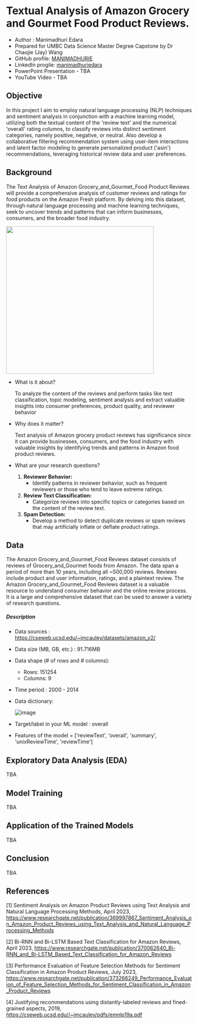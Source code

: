 # Textual Analysis of Amazon Grocery and Gourmet Food Product Reviews.

-  Author : Manimadhuri Edara
-  Prepared for UMBC Data Science Master Degree Capstone by Dr Chaojie (Jay) Wang
-  GitHub profile: <a href="https://github.com/MANIMADHURIE"> MANIMADHURIE </a>
-  LinkedIn progile: <a href="https://www.linkedin.com/in/manimadhuriedara/"> manimadhuriedara </a>
-  PowerPoint Presentation - TBA
-  YouTube Video - TBA
  
## Objective

In this project I aim to employ natural language processing (NLP) techniques and sentiment analysis in conjunction with a machine learning model, utilizing both the textual content of the 'review text' and the numerical 'overall' rating columns, to classify reviews into distinct sentiment categories, namely positive, negative, or neutral. Also develop a collaborative filtering recommendation system using user-item interactions and latent factor modeling to generate personalized product ('asin') recommendations, leveraging historical review data and user preferences.

## Background
The Text Analysis of Amazon Grocery_and_Gourmet_Food Product Reviews will provide a comprehensive analysis of customer reviews and ratings for food products on the Amazon Fresh platform. By delving into this dataset, through natural language processing and machine learning techniques, seek to uncover trends and patterns that can inform businesses, consumers, and the broader food industry.

<img src="https://assets.aboutamazon.com/dims4/default/e1f08b0/2147483647/strip/true/crop/1279x720+0+0/resize/1320x743!/format/webp/quality/90/?url=https%3A%2F%2Famazon-blogs-brightspot.s3.amazonaws.com%2Ff5%2F9f%2F43fe106c4a5081e7a696ef0a8fa8%2Ffresh-1280x7201.jpg" width="400">

- What is it about?
  
  To analyze the content of the reviews and perform tasks like text classification, topic modeling, sentiment analysis and extract valuable insights into 
  consumer preferences, product quality, and reviewer behavior
  
- Why does it matter?

  Text analysis of Amazon grocery product reviews has significance since it can provide businesses, consumers, and the food industry with valuable insights by 
  identifying trends and patterns in Amazon food product reviews.
  
- What are your research questions?
 
  1. **Reviewer Behavior:**
     - Identify patterns in reviewer behavior, such as frequent reviewers or those who tend to leave extreme ratings.
  2. **Review Text Classification:**
     - Categorize reviews into specific topics or categories based on the content of the review text.
  3. **Spam Detection:**
     - Develop a method to detect duplicate reviews or spam reviews that may artificially inflate or deflate product ratings.

## Data

The Amazon Grocery_and_Gourmet_Food Reviews dataset consists of reviews of Grocery_and_Gourmet foods from Amazon. The data span a period of more than 10 years, including all ~500,000 reviews. Reviews include product and user information, ratings, and a plaintext review.
The Amazon Grocery_and_Gourmet_Food Reviews dataset is a valuable resource to understand consumer behavior and the online review process. It is a large and comprehensive dataset that can be used to answer a variety of research questions.

##### Description
- Data sources : https://cseweb.ucsd.edu/~jmcauley/datasets/amazon_v2/
- Data size (MB, GB, etc.) : 91.716MB
- Data shape (# of rows and # columns):
   - Rows: 151254
   - Columns: 9
- Time period : 2000 - 2014
- Data dictionary:

  ![image](https://github.com/DATA-606-2023-FALL-TUESDAY/Edara_Manimadhuri/assets/37103568/876ff8d2-907e-491f-ada5-18e7359b910d)


          
- Target/label in your ML model : overall
  
- Features of the model = ['reviewText', 'overall', 'summary', 'unixReviewTime', 'reviewTime']

## Exploratory Data Analysis (EDA)

TBA

## Model Training

TBA

## Application of the Trained Models

TBA

## Conclusion

TBA

## References
 [1] Sentiment Analysis on Amazon Product Reviews using Text Analysis and Natural Language Processing Methods, April 2023, 
 https://www.researchgate.net/publication/369997867_Sentiment_Analysis_on_Amazon_Product_Reviews_using_Text_Analysis_and_Natural_Language_Processing_Methods

 [2] Bi-RNN and Bi-LSTM Based Text Classification for Amazon Reviews, April 2023, https://www.researchgate.net/publication/370062640_Bi-RNN_and_Bi-LSTM_Based_Text_Classification_for_Amazon_Reviews

 [3] Performance Evaluation of Feature Selection Methods for Sentiment Classification in Amazon Product Reviews, July 2023, 
 https://www.researchgate.net/publication/373266249_Performance_Evaluation_of_Feature_Selection_Methods_for_Sentiment_Classification_in_Amazon_Product_Reviews
  
 [4] Justifying recommendations using distantly-labeled reviews and fined-grained aspects, 2019, https://cseweb.ucsd.edu//~jmcauley/pdfs/emnlp19a.pdf
